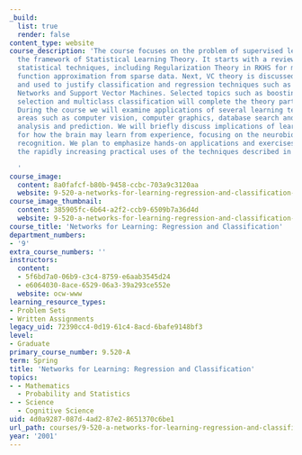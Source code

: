```yaml
---
_build:
  list: true
  render: false
content_type: website
course_description: 'The course focuses on the problem of supervised learning within
  the framework of Statistical Learning Theory. It starts with a review of classical
  statistical techniques, including Regularization Theory in RKHS for multivariate
  function approximation from sparse data. Next, VC theory is discussed in detail
  and used to justify classification and regression techniques such as Regularization
  Networks and Support Vector Machines. Selected topics such as boosting, feature
  selection and multiclass classification will complete the theory part of the course.
  During the course we will examine applications of several learning techniques in
  areas such as computer vision, computer graphics, database search and time-series
  analysis and prediction. We will briefly discuss implications of learning theories
  for how the brain may learn from experience, focusing on the neurobiology of object
  recognition. We plan to emphasize hands-on applications and exercises, paralleling
  the rapidly increasing practical uses of the techniques described in the subject.

  '
course_image:
  content: 8a0fafcf-b80b-9458-ccbc-703a9c3120aa
  website: 9-520-a-networks-for-learning-regression-and-classification-spring-2001
course_image_thumbnail:
  content: 385905fc-6b64-a2f2-ccb9-6509b7a36d4d
  website: 9-520-a-networks-for-learning-regression-and-classification-spring-2001
course_title: 'Networks for Learning: Regression and Classification'
department_numbers:
- '9'
extra_course_numbers: ''
instructors:
  content:
  - 5f6bd7a0-06b9-c3c4-8759-e6aab3545d24
  - e6064030-8ace-6529-06a3-39a293ce552e
  website: ocw-www
learning_resource_types:
- Problem Sets
- Written Assignments
legacy_uid: 72390cc4-0d19-61c4-8acd-6bafe9148bf3
level:
- Graduate
primary_course_number: 9.520-A
term: Spring
title: 'Networks for Learning: Regression and Classification'
topics:
- - Mathematics
  - Probability and Statistics
- - Science
  - Cognitive Science
uid: 4d0a9287-087d-4ad2-87e2-8651370c6be1
url_path: courses/9-520-a-networks-for-learning-regression-and-classification-spring-2001
year: '2001'
---
```

